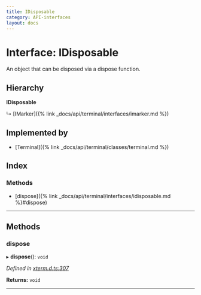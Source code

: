 ```yaml
---
title: IDisposable
category: API-interfaces
layout: docs
---
```



# Interface: IDisposable

An object that can be disposed via a dispose function.

## Hierarchy

**IDisposable**

↳  [IMarker]({% link _docs/api/terminal/interfaces/imarker.md %})

## Implemented by

* [Terminal]({% link _docs/api/terminal/classes/terminal.md %})

## Index

### Methods

* [dispose]({% link _docs/api/terminal/interfaces/idisposable.md %}#dispose)

---

## Methods

<a id="dispose"></a>

###  dispose

▸ **dispose**(): `void`

*Defined in [xterm.d.ts:307](https://github.com/xtermjs/xterm.js/blob/3.13.0/typings/xterm.d.ts#L307)*

**Returns:** `void`

___

